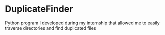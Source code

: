 # DuplicateFinder
Python program I developed during my internship that allowed me to easily traverse directories and find duplicated files
